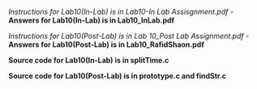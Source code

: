 *Instructions for Lab10(In-Lab) is in Lab10-In Lab Assisgnment.pdf* - __Answers for Lab10(In-Lab) is in Lab10_InLab.pdf__

*Instructions for Lab10(Post-Lab) is in Lab 10_Post Lab Assignment.pdf* - __Answers for Lab10(Post-Lab) is in Lab10_RafidShaon.pdf__ 

**Source code for Lab10(In-Lab) is in splitTime.c**

**Source code for Lab10(Post-Lab) is in prototype.c and findStr.c**
